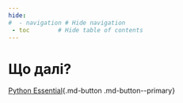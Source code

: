 ```yaml
---
hide:
#  - navigation # Hide navigation
 - toc        # Hide table of contents
---
```


# Що далі?

[Python Essential](http://ruslan.rv.ua/python-essential){.md-button .md-button--primary}